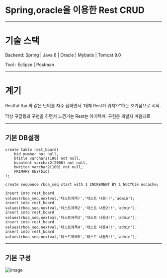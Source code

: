# Spring,oracle을 이용한 Rest CRUD
-------------------------------
# 기술 스택

Backend: Spring | Java 8 | Oracle | Mybatis | Tomcat 9.0 

Tool : Eclipse | Postman

-------------------------------
# 계기

Restful Api 와 같은 단어를 자주 접하면서 '대체 Rest가 뭐지??'하는 호기심으로 시작.

막상 구글링과 구현을 하면서 느낀거는 Rest는 아키텍쳐. 구현은 개발자 마음대로

-------------------------------
## 기본 DB설정

```
create table rest_board(
    bid number not null,
    btitle varchar2(100) not null,
    bcontent varchar2(2000) not null,
    bwriter varchar2(100) not null,
    PRIMARY KEY(bid)
);

create sequence rboa_seq start with 1 INCREMENT BY 1 NOCYCle nocache;

insert into rest_board
values(rboa_seq.nextval,'테스트제목!','테스트 내용!!','admin');
insert into rest_board
values(rboa_seq.nextval,'테스트제목2','테스트 내용2!!','admin');
insert into rest_board
values(rboa_seq.nextval,'테스트제목3','테스트 내용3!!','admin');
insert into rest_board
values(rboa_seq.nextval,'테스트제목4','테스트 내용4!!','admin');
insert into rest_board
values(rboa_seq.nextval,'테스트제목5','테스트 내용5!!','admin');
```

------------------------------
## 기본 구성

![image](https://user-images.githubusercontent.com/69449157/114027568-776a7c00-98b2-11eb-94d2-420169827bd4.png)




